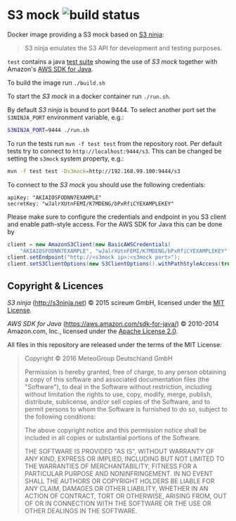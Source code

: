 
S3 mock ![build status](https://travis-ci.org/MeteoGroup/s3mock.svg)
=======

Docker image providing a S3 mock based on
[S3 ninja](http://s3ninja.net/):

> S3 ninja emulates the S3 API for development and testing purposes.

`test` contains a java
[test suite](org.meteogroup.s3mock.S3MockTest)
showing the use of _S3 mock_ together with Amazon's
[AWS SDK for Java](https://aws.amazon.com/sdk-for-java/).

To build the image run `./build.sh`

To start the _S3 mock_ in a docker container run `./run.sh`.

By default _S3 ninja_ is bound to port 9444. To select another port set
the `S3NINJA_PORT` environment variable, e.g.:

```bash
S3NINJA_PORT=9444 ./run.sh
```


To run the tests run `mvn -f test test` from the repository root. Per default
tests try to connect to `http://localhost:9444/s3`. This can be changed be
setting the `s3mock` system property, e.g.:

```bash
mvn -f test test -Ds3mock=http://192.168.99.100:9444/s3
```


To connect to the _S3 mock_ you should use the following credentials:

```json5
apiKey: "AKIAIOSFODNN7EXAMPLE"
secretKey: "wJalrXUtnFEMI/K7MDENG/bPxRfiCYEXAMPLEKEY"
```

Please make sure to configure the credentials and endpoint in you S3 client
and enable path-style access. For the AWS SDK for Java this can be done by

```java
client = new AmazonS3Client(new BasicAWSCredentials(
    "AKIAIOSFODNN7EXAMPLE", "wJalrXUtnFEMI/K7MDENG/bPxRfiCYEXAMPLEKEY"));
client.setEndpoint("http://<s3mock ip>:<s3mock port>");
client.setS3ClientOptions(new S3ClientOptions().withPathStyleAccess(true));
```

Copyright & Licences
--------------------

*S3 ninja* (http://s3ninja.net) © 2015 scireum GmbH,
licensed under the [MIT License](http://s3ninja.net).

*AWS SDK for Java* (https://aws.amazon.com/sdk-for-java/) © 2010-2014 Amazon.com, Inc.,
licensed under the [Apache License 2.0](http://www.apache.org/licenses/).

All files in this repository are released under the terms of the MIT License:

> Copyright © 2016 MeteoGroup Deutschland GmbH
>
> Permission is hereby granted, free of charge, to any person obtaining a copy
> of this software and associated documentation files (the "Software"), to deal
> in the Software without restriction, including without limitation the rights
> to use, copy, modify, merge, publish, distribute, sublicense, and/or sell
> copies of the Software, and to permit persons to whom the Software is
> furnished to do so, subject to the following conditions:
>
> The above copyright notice and this permission notice shall be included in
> all copies or substantial portions of the Software.
>
> THE SOFTWARE IS PROVIDED "AS IS", WITHOUT WARRANTY OF ANY KIND, EXPRESS OR
> IMPLIED, INCLUDING BUT NOT LIMITED TO THE WARRANTIES OF MERCHANTABILITY,
> FITNESS FOR A PARTICULAR PURPOSE AND NONINFRINGEMENT. IN NO EVENT SHALL THE
> AUTHORS OR COPYRIGHT HOLDERS BE LIABLE FOR ANY CLAIM, DAMAGES OR OTHER
> LIABILITY, WHETHER IN AN ACTION OF CONTRACT, TORT OR OTHERWISE, ARISING FROM,
> OUT OF OR IN CONNECTION WITH THE SOFTWARE OR THE USE OR OTHER DEALINGS IN THE
> SOFTWARE.
